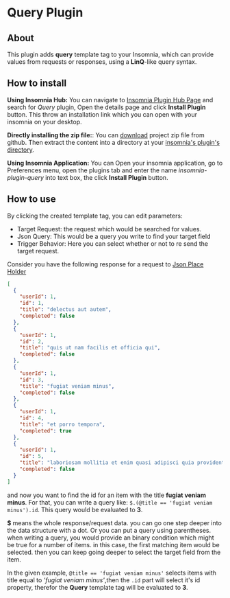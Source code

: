 Query Plugin
===================


About
----------

This plugin adds __query__ template tag to your Insomnia, which can provide values from requests or responses, using a __LinQ__-like query syntax.



How to install
---------------

__Using Insomnia Hub:__ You can navigate to [Insomnia Plugin Hub Page](https://insomnia.rest/plugins) and search for _Query_ plugin, Open the details page and click __Install Plugin__ button. This throw an installation link which you can open with your insomnia on your desktop.


__Directly installing the zip file:__: You can [download](https://github.com/Acidmanic/insomnia-plugin-query/archive/refs/heads/master.zip) project zip file from github. 
Then extract the content into a directory at your [insomnia's plugin's directory](https://docs.insomnia.rest/insomnia/introduction-to-plugins#plugin-file-location).


__Using Insomnia Application:__ You can Open your insomnia application, go to Preferences menu, open the plugins tab and enter the name _insomnia-plugin-query_ into text box, the click __Install Plugin__ button.


How to use
----------

By clicking the created template tag, you can edit parameters:


 * Target Request: the request which would be searched for values.
 * Json Query: This would be a query you write to find your target field
 * Trigger Behavior: Here you can select whether or not to re send the target request.


 Consider you have the following response for a request to [Json Place Holder](https://jsonplaceholder.typicode.com/todos)


```json
[
  {
    "userId": 1,
    "id": 1,
    "title": "delectus aut autem",
    "completed": false
  },
  {
    "userId": 1,
    "id": 2,
    "title": "quis ut nam facilis et officia qui",
    "completed": false
  },
  {
    "userId": 1,
    "id": 3,
    "title": "fugiat veniam minus",
    "completed": false
  },
  {
    "userId": 1,
    "id": 4,
    "title": "et porro tempora",
    "completed": true
  },
  {
    "userId": 1,
    "id": 5,
    "title": "laboriosam mollitia et enim quasi adipisci quia provident illum",
    "completed": false
  }
]
```

and now you want to find the id for an item with the title __fugiat veniam minus__.
For that, you can write a query like: ```$.(@title == 'fugiat veniam minus').id```.
This query would be evaluated to __3__.

__$__ means the whole response/request data. you can go one step deeper into the data structure with a dot. Or you can put a query using parentheses.
when writing a query, you would provide an binary condition which might be true for a number of items. in this case, the first matching item would be selected. then you can keep going deeper to select the target field from the item.

In the given example, ```@title == 'fugiat veniam minus'``` selects items with title equal to _'fugiat veniam minus'_,then the ```.id``` part will select it's id property, therefor the __Query__ template tag will be evaluated to __3__.

